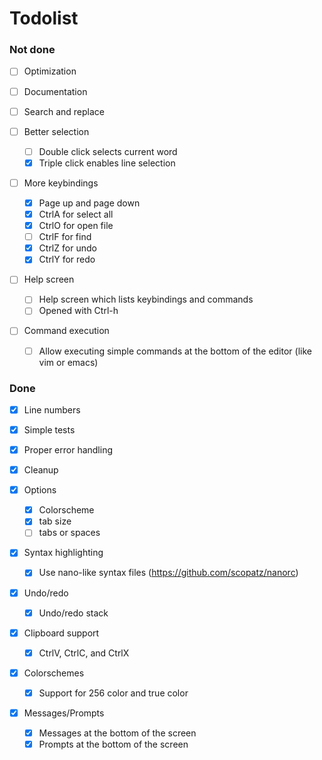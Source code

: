 # Todolist

### Not done

- [ ] Optimization

- [ ] Documentation

- [ ] Search and replace

- [ ] Better selection
    - [ ] Double click selects current word
    - [x] Triple click enables line selection

- [ ] More keybindings
    - [x] Page up and page down
    - [x] CtrlA for select all
    - [x] CtrlO for open file
    - [ ] CtrlF for find
    - [x] CtrlZ for undo
    - [x] CtrlY for redo

- [ ] Help screen
    - [ ] Help screen which lists keybindings and commands
    - [ ] Opened with Ctrl-h

- [ ] Command execution
    - [ ] Allow executing simple commands at the bottom of the editor 
      (like vim or emacs)

### Done

- [x] Line numbers

- [x] Simple tests

- [x] Proper error handling

- [x] Cleanup

- [x] Options
    - [x] Colorscheme
    - [x] tab size
    - [ ] tabs or spaces

- [x] Syntax highlighting
    - [x] Use nano-like syntax files (https://github.com/scopatz/nanorc)

- [x] Undo/redo
    - [x] Undo/redo stack

- [x] Clipboard support
    - [x] CtrlV, CtrlC, and CtrlX

- [x] Colorschemes
    - [x] Support for 256 color and true color

- [x] Messages/Prompts
    - [x] Messages at the bottom of the screen
    - [x] Prompts at the bottom of the screen
